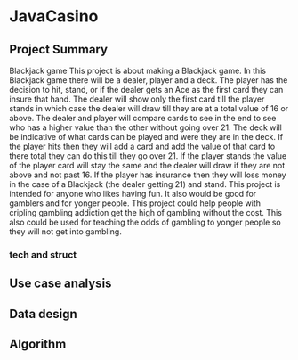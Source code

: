 # JavaCasino

## Project Summary
Blackjack game
This project is about making a Blackjack game. In this Blackjack game there will be a dealer, player and a deck. The player has the decision to hit, stand, or if the dealer gets an Ace as the first card they can insure that hand. The dealer will show only the first card till the player stands in which case the dealer will draw till they are at a total value of 16 or above. The dealer and player will compare cards to see in the end to see who has a higher value than the other without going over 21. The deck will be indicative of what cards can be played and were they are in the deck. If the player hits then they will add a card and add the value of that card to there total they can do this till they go over 21. If the player stands the value of the player card will stay the same and the dealer will draw if they are not above and not past 16. If the player has insurance then they will loss money in the case of a Blackjack (the dealer getting 21) and stand. This project is intended for anyone who likes having fun. It also would be good for gamblers and for yonger people. This project could help people with cripling gambling addiction get the high of gambling without the cost. This also could be used for teaching the odds of gambling to yonger people so they will not get into gambling.

### tech and struct

## Use case analysis


## Data design

## Algorithm


## 
